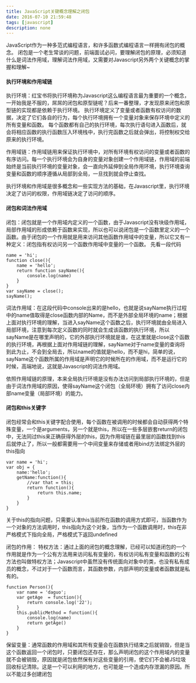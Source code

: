 ```yaml
---
title: JavaScript关键概念理解之闭包
date: 2016-07-10 21:59:48
tags: [javascript]
description: none
---
```


JavaScript作为一种多范式编程语言，和许多函数式编程语言一样拥有闭包的概念。
闭包是一个老生常谈的问题，前端面试必问，要理解闭包的原理，必须知道什么是词法作用域，理解词法作用域，又需要对Javascript另外两个关键概念的掌握和理解~

<!--more-->

#### 执行环境和作用域链
执行环境：红宝书将执行环境称为Javascript这么编程语言最为重要的一个概念，一开始我是不服的，屌屌的闭包和原型链呢？后来一番整理，才发现原来闭包和原型链的实现都是依赖于执行环境。
执行环境定义了变量或者函数有权访问的数据，决定了它们各自的行为，每个执行环境拥有一个变量对象来保存环境中定义的所有变量和函数。
每个函数都有自己的执行环境，每次执行语句进入函数后，就会将相应函数的执行函数压入环境栈中，执行完函数之后就会弹出，将控制权交给原来的执行环境。

作用域链：作用域链用来保证执行环境中，对所有环境有权访问的变量或者函数的有序访问。每一个执行环境会为自身的变量对象创建一个作用域链，作用域的前端始终是当前执行环境的变量对象，会一直向外延伸到全局作用环境，执行环境查询变量和函数的顺序遵循从局部到全局，一旦找到就会停止查找。

执行环境和作用域是很多概念和一些实现方法的基础，在Javascript里，执行环境决定了访问的权限，作用域链决定了访问的顺序。

#### 闭包和词法作用域
闭包：闭包就是一个作用域内定义的一个函数，由于Javascript没有块级作用域，局部作用域的形成依赖于函数来实现，所以也可以说闭包是一个函数里定义的一个函数。由于闭包的一个作用就是用来访问其他函数作用域中的变量，所以它又有一种定义：闭包指有权访问另一个函数作用域中变量的一个函数。
先看一段代码
```
name = 'hi';
function close(){
    name = 'hello';
    return function sayName(){
        console.log(name)
    }
}
var sayName = close();
sayName();
```
词法作用域：在这段代码中console出来的是hello，也就是说sayName执行过程中的name值取得是close函数内部的Name，而不是外部全局环境的name；根据上面对执行环境的理解，当进入sayName这个函数之后，执行环境就由全局进入局部环境，注意到每次定义函数的同时就会生成该函数的执行环境，所以sayName是在哪里声明的，它的外部执行环境就是谁，在这里就是close这个函数的执行环境，再根据上面对作用域链的理解，sayName对于name变量的查询将到此为止，不会到全局去，所以name的值就是hello，而不是hi，简单的说，sayName这个函数所属的作用域是声明它的时候所在的作用域，而不是运行它的时候，高端地说，这就是Javascript的词法作用域。

依照作用域链的原理，本来全局执行环境是没有办法访问到局部执行环境的，但是由于词法作用域的原因，使得sayName这个闭包（全局环境）拥有了访问close内部name变量（局部环境）的能力。

#### 闭包和this关键字
闭包经常会和this关键字配合使用，每个函数在被调用的时候都会自动获得两个特殊变量，一个是arguments，另一个就是this，所以在一些多层嵌套return的闭包中，无法同过this来正确获得外层的this，因为作用域链在最里层的函数找到this后就停止了，所以一般都需要用一个中间变量来存储或者用bind方法绑定外层的this指向
```
var name = 'hi';
var obj = {
    name:'hello';
    getName:function(){
        //var that = this;
        return function(){
            return this.name;
        }
    }
}
```
关于this的指向问题，只需要认准this当前所在函数的调用方式即可，当函数作为一个对象的方法调用时，this指向为这个对象，当作为一个函数调用时，this在非严格模式下指向全局，严格模式下返回undefined

闭包的作用：
特权方法：通过上面的闭包的概念理解，已经可以知道闭包的一个作用就是作为一个公有方法用来访问私有变量的，有权访问私有变量和函数的公有方法也叫做特权方法；Javascript中虽然没有传统面向对象中的类，也没有私有成员的概念，不过对于一个函数而言，其函数参数，内部声明的变量或者函数就是私有的。
```
function Person(){
    var name = 'daguo';
    var getAge  = function(){
        return console.log('22');
    }
    this.publicMethod = function(){
        console.log(name)
        return getAge()
    }
}
```
保留变量：通常函数的作用域和其所有变量会在函数执行结束之后就销毁，但是当这个函数返回一个闭包时，只要闭包还存在，那么声明闭包的这个作用域内的变量就不会被销毁，原因就是闭包依然保有对这些变量的引用，使它们不会被JS垃圾回收标记清除。这是一个可以利用的地方，也可能是一个造成内存泄漏的原因。所以不能过多创建闭包









